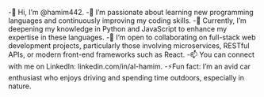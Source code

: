 -👋 Hi, I’m @hamim442.
-👀 I’m passionate about learning new programming languages and continuously improving my coding skills.
-🌱 Currently, I’m deepening my knowledge in Python and JavaScript to enhance my expertise in these languages.
-💼 I’m open to collaborating on full-stack web development projects, particularly those involving microservices, RESTful APIs, or modern front-end frameworks such as React.
-📫 You can connect with me on LinkedIn: linkedin.com/in/al-hamim.
-⚡Fun fact: I’m an avid car enthusiast who enjoys driving and spending time outdoors, especially in nature.



<!---
hamim442/hamim442 is a ✨ special ✨ repository because its `README.md` (this file) appears on your GitHub profile.
You can click the Preview link to take a look at your changes.
--->
